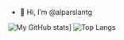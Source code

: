 - 👋 Hi, I’m @alparslantg


![My GitHub stats](https://github-readme-stats.vercel.app/api?username=alparslantg)]
![Top Langs](https://github-readme-stats.vercel.app/api/top-langs/?username=alparslantg)
